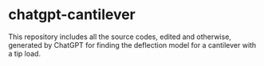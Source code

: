 # chatgpt-cantilever

This repository includes all the source codes, edited and otherwise, generated by ChatGPT for finding the deflection model for a cantilever with a tip load.
